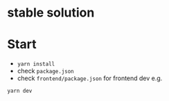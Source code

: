 # stable solution


# Start
+ `yarn install`
+ check `package.json` 
+ check `frontend/package.json` for frontend dev 
e.g. 
```
yarn dev
```

